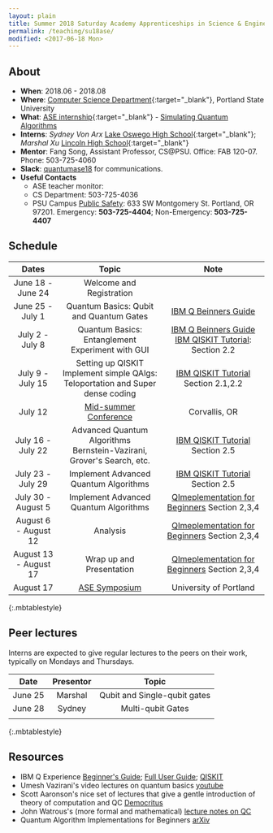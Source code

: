 ```yaml
---
layout: plain
title: Summer 2018 Saturday Academy Apprenticeships in Science & Engineering (ASE) 
permalink: /teaching/su18ase/
modified: <2017-06-18 Mon>
---
```



## About

*   **When**: 2018.06 - 2018.08
*   **Where**: [Computer Science Department](http://www.pdx.edu/computer-science/){:target="_blank"}, Portland State University
*   **What**: [ASE internship](https://www.saturdayacademy.org/ase){:target="_blank"} - [Simulating Quantum Algorithms](https://www.saturdayacademy.org/simulating-quantum-algorithms-quantum-cloud-platforms)
*   **Interns**: *Sydney Von Arx* [Lake Oswego High School](https://www.losdschools.org/site/Default.aspx?PageID=25){:target="_blank"}; *Marshal Xu* [Lincoln High School](https://www.pps.net/Domain/136){:target="_blank"}
*   **Mentor**: Fang Song, Assistant Professor, CS@PSU. Office: FAB 120-07. Phone: 503-725-4060 
*   **Slack**: [quantumase18](https://quantumase18.slack.com/) for communications. 
*   **Useful Contacts**
    *  ASE teacher monitor:  
    *  CS Department: 503-725-4036
	*  PSU Campus [Public Safety](https://www.pdx.edu/cpso/campus-public-safety): 633 SW Montgomery St. Portland, OR 97201. Emergency: **503-725-4404**; Non-Emergency: **503-725-4407**

<!--- *   **Organizers**: 
    * [Fang Song](http://www.fangsong.info), Computer Sciecne Department, Portland State University.  -->

## Schedule

| Dates  | Topic | Note  |
| :---------: |:----------:|:-----:|
| June 18 - June 24 | Welcome and Registration| |
| June 25 - July 1 | Quantum Basics: Qubit and Quantum Gates  | [IBM Q Beinners Guide](https://quantumexperience.ng.bluemix.net/qx/tutorial?sectionId=beginners-guide&page=introduction)|
| July 2 - July 8  | Quantum Basics: Entanglement <br> Experiment with GUI | [IBM Q Beinners Guide](https://quantumexperience.ng.bluemix.net/qx/tutorial?sectionId=beginners-guide&page=introduction) <br> [IBM QISKIT Tutorial](https://nbviewer.jupyter.org/github/QISKit/qiskit-tutorial/blob/master/index.ipynb): Section 2.2|
| July 9 - July 15 | Setting up QISKIT <br> Implement simple QAlgs: Teloportation and Super dense coding | [IBM QISKIT Tutorial](https://nbviewer.jupyter.org/github/QISKit/qiskit-tutorial/blob/master/index.ipynb) Section 2.1,2.2 |
| July 12 | [Mid-summer Conference](https://www.saturdayacademy.org/about/events/ase-midsummer-conference) | Corvallis, OR |
| July 16 - July 22| Advanced Quantum Algorithms <br> Bernstein-Vazirani, Grover's Search, etc. | [IBM QISKIT Tutorial](https://nbviewer.jupyter.org/github/QISKit/qiskit-tutorial/blob/master/reference/qis/teleportation_superdensecoding.ipynb) Section 2.5 |
| July 23 - July 29 | Implement Advanced Quantum Algorithms | [IBM QISKIT Tutorial](https://nbviewer.jupyter.org/github/QISKit/qiskit-tutorial/blob/master/reference/qis/teleportation_superdensecoding.ipynb) Section 2.5 |
| July 30 - August 5 | Implement Advanced Quantum Algorithms | [QImeplementation for Beginners](https://arxiv.org/abs/1804.03719) Section 2,3,4 | 
| August 6 - August 12 | Analysis | [QImeplementation for Beginners](https://arxiv.org/abs/1804.03719) Section 2,3,4 | 
| August 13 - August 17 |  Wrap up and Presentation | [QImeplementation for Beginners](https://arxiv.org/abs/1804.03719) Section 2,3,4 | 
| August 17 |[ASE Symposium](https://www.saturdayacademy.org/about/events/ase-symposium) | University of Portland |
{:.mbtablestyle}

## Peer lectures

Interns are expected to give regular lectures to the peers on their work, typically on Mondays and Thursdays. 

|Date| Presentor| Topic|
| :---------: |:----------:|:-----:|
|June 25 | Marshal | Qubit and Single-qubit gates |
|June 28 | Sydney | Multi-qubit Gates |
||||
{:.mbtablestyle}

## Resources

*  IBM Q Experience [Beginner's Guide](https://quantumexperience.ng.bluemix.net/qx/tutorial?sectionId=beginners-guide&page=introduction); [Full User Guide](https://quantumexperience.ng.bluemix.net/qx/tutorial?sectionId=full-user-guide&page=introduction); [QISKIT](https://www.qiskit.org/) 
*  Umesh Vazirani's video lectures on quantum basics [youtube](https://www.youtube.com/playlist?list=PLDAjb_zu5aoFazE31_8yT0OfzsTcmvAVg)
*  Scott Aaronson's nice set of lectures that give a gentle
introduction of theory of computation and QC
[Democritus](https://www.scottaaronson.com/democritus/)
*  John Watrous's (more formal and mathematical) [lecture notes on QC](https://cs.uwaterloo.ca/~watrous/LectureNotes/CPSC519.Winter2006/all.pdf)
*  Quantum Algorithm Implementations for Beginners [arXiv](https://arxiv.org/abs/1804.03719)
	
	
